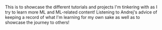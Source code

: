 This is to showcase the different tutorials and projects I'm tinkering with as I try to learn more ML and ML-related content! Listening to Andrej's advice of keeping a record of what I'm learning for my own sake as well as to showcase the journey to others!
